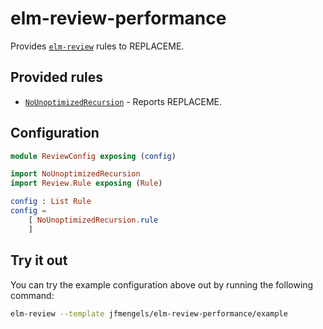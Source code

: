 # elm-review-performance

Provides [`elm-review`](https://package.elm-lang.org/packages/jfmengels/elm-review/latest/) rules to REPLACEME.


## Provided rules

- [`NoUnoptimizedRecursion`](https://package.elm-lang.org/packages/jfmengels/elm-review-performance/1.0.0/NoUnoptimizedRecursion) - Reports REPLACEME.


## Configuration

```elm
module ReviewConfig exposing (config)

import NoUnoptimizedRecursion
import Review.Rule exposing (Rule)

config : List Rule
config =
    [ NoUnoptimizedRecursion.rule
    ]
```


## Try it out

You can try the example configuration above out by running the following command:

```bash
elm-review --template jfmengels/elm-review-performance/example
```
